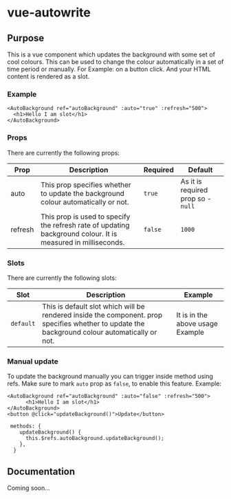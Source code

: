 # vue-autowrite 


## Purpose
This is a vue component which updates the background with some set of cool colours. This can be used to change the colour automatically in a set of time period or manually. For Example: on a button click. And your HTML content is rendered as a slot.


### Example
```
<AutoBackground ref="autoBackground" :auto="true" :refresh="500">
  <h1>Hello I am slot</h1>
</AutoBackground>
```

### Props
There are currently the following props:

| Prop | Description | Required | Default |
| ------ | ------ | ------ | ------ |
| auto | This prop specifies whether to update the background colour automatically or not. | `true` | As it is required prop so - `null` |
| refresh | This prop is used to specify the refresh rate of updating background colour. It is measured in milliseconds. | `false` | `1000` |

### Slots
There are currently the following slots:

| Slot | Description | Example |
| ------ | ------ | ------ |
| `default` | This is default slot which will be rendered inside the component. prop specifies whether to update the background colour automatically or not.| It is in the above usage Example |

### Manual update
To update the background manually you can trigger inside method using refs. Make sure to mark `auto` prop as `false`, to enable this feature.
Example:
```
<AutoBackground ref="autoBackground" :auto="false" :refresh="500">
      <h1>Hello I am slot</h1>
</AutoBackground>
<button @click="updateBackground()">Update</button>

 methods: {
    updateBackground() {
      this.$refs.autoBackground.updateBackground();
    },
  }

```


## Documentation
Coming soon...
